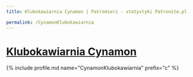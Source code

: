 ```yaml
---
title: Klubokawiarnia Cynamon | Patromierz - statystyki Patronite.pl

permalink: /CynamonKlubokawiarnia
---
```


# [Klubokawiarnia Cynamon](https://patronite.pl/CynamonKlubokawiarnia)

{% include profile.md name="CynamonKlubokawiarnia" prefix="c" %}
